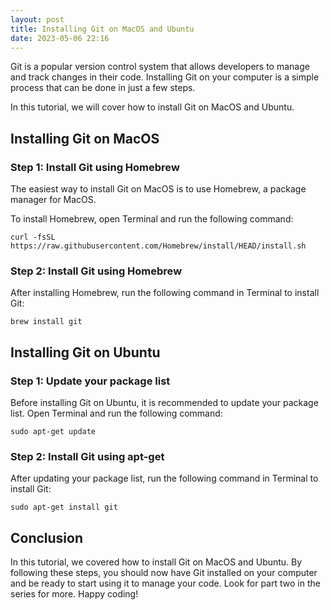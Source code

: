 ```yaml
---
layout: post
title: Installing Git on MacOS and Ubuntu
date: 2023-05-06 22:16
---
```


Git is a popular version control system that allows developers to manage and track changes in their code. Installing Git on your computer is a simple process that can be done in just a few steps.

In this tutorial, we will cover how to install Git on MacOS and Ubuntu.

## Installing Git on MacOS

### Step 1: Install Git using Homebrew

The easiest way to install Git on MacOS is to use Homebrew, a package manager for MacOS.

To install Homebrew, open Terminal and run the following command:

`curl -fsSL https://raw.githubusercontent.com/Homebrew/install/HEAD/install.sh`

### Step 2: Install Git using Homebrew

After installing Homebrew, run the following command in Terminal to install Git:

`brew install git`

## Installing Git on Ubuntu

### Step 1: Update your package list

Before installing Git on Ubuntu, it is recommended to update your package list. Open Terminal and run the following command:

`sudo apt-get update`

### Step 2: Install Git using apt-get

After updating your package list, run the following command in Terminal to install Git:

`sudo apt-get install git`

## Conclusion

In this tutorial, we covered how to install Git on MacOS and Ubuntu. By following these steps, you should now have Git installed on your computer and be ready to start using it to manage your code. Look for part two in the series for more. Happy coding!
